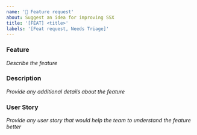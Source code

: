 ```yaml
---
name: '🚀 Feature request'
about: Suggest an idea for improving SSX
title: '[FEAT] <title>'
labels: '[Feat request, Needs Triage]'
---
```

### Feature
_Describe the feature_

### Description
_Provide any additional details about the feature_

### User Story
_Provide any user story that would help the team to understand the feature better_
